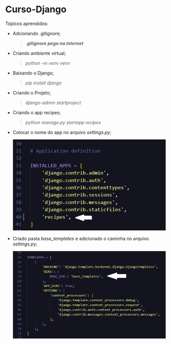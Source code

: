 # Curso-Django

Tópicos aprendidos:

- Adcionando .gitignore;
  > **_.gitignore pego na internet_**
- Criando ambiente virtual;
  > _python -m venv venv_
- Baixando o Django;
  > _pip install django_
- Criando o Projeto;
  > _django-admin startproject_
- Criando o app recipes;
  > _python manage.py startapp recipes_
- Colocar o nome do app no arquivo _settings.py_;
  
  ![](imagens/configuracao-settings.png)

- Criado pasta _base_templates_ e adicionado o caminha no arquivo _settings.py_;

  ![](imagens/configuracao-base_templates.png)